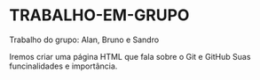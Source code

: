 # TRABALHO-EM-GRUPO
Trabalho do grupo: Alan, Bruno e Sandro


Iremos criar uma página HTML que fala sobre o Git e GitHub
Suas funcinalidades e importância.
 
